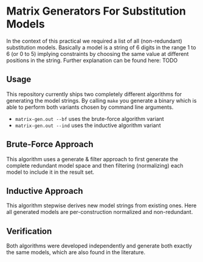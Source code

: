 # Matrix Generators For Substitution Models

In the context of this practical we required a list of all (non-redundant) substitution models.
Basically a model is a string of 6 digits in the range 1 to 6 (or 0 to 5) implying constraints by choosing the same value at different positions in the string.
Further explanation can be found here: TODO

## Usage

This repository currently ships two completely different algorithms for generating the model strings.
By calling `make` you generate a binary which is able to perform both variants chosen by command line arguments.
* `matrix-gen.out --bf` uses the brute-force algorithm variant
* `matrix-gen.out --ind` uses the inductive algorithm variant

## Brute-Force Approach

This algorithm uses a generate & filter approach to first generate the complete redundant model space and then filtering (normalizing) each model to include it in the result set.

## Inductive Approach

This algorithm stepwise derives new model strings from existing ones.
Here all generated models are per-construction normalized and non-redundant.

## Verification

Both algorithms were developed independently and generate both exactly the same models, which are also found in the literature.

